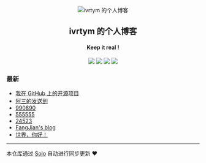 <p align="center"><img alt="ivrtym 的个人博客" src="https://static.b3log.org/images/brand/solo-32.png"></p><h2 align="center">
ivrtym 的个人博客
</h2>

<h4 align="center">Keep it real !</h4>
<p align="center"><a title="ivrtym 的个人博客" target="_blank" href="https://github.com/ivrtym/solo-blog"><img src="https://img.shields.io/github/last-commit/ivrtym/solo-blog.svg?style=flat-square&color=FF9900"></a>
<a title="GitHub repo size in bytes" target="_blank" href="https://github.com/ivrtym/solo-blog"><img src="https://img.shields.io/github/repo-size/ivrtym/solo-blog.svg?style=flat-square"></a>
<a title="Solo Version" target="_blank" href="https://github.com/b3log/solo/releases"><img src="https://img.shields.io/badge/solo-3.6.6-f1e05a.svg?style=flat-square&color=blueviolet"></a>
<a title="Hits" target="_blank" href="https://github.com/b3log/hits"><img src="https://hits.b3log.org/ivrtym/solo-blog.svg"></a></p>

### 最新

* [我在 GitHub 上的开源项目](http://www.idevelop.cc:8090/my-github-repos)
* [阿三的发送到](http://www.idevelop.cc:8090/articles/2019/11/02/1572672841889.html)
* [990890](http://www.idevelop.cc:8090/articles/2019/11/02/1572672815337.html)
* [555555](http://www.idevelop.cc:8090/articles/2019/11/02/1572672801048.html)
* [24523](http://www.idevelop.cc:8090/articles/2019/11/02/1572672151569.html)
* [FangJian's blog](http://www.idevelop.cc:8090/articles/2019/11/02/1572671973972.html)
* [世界，你好！](http://www.idevelop.cc:8090/hello-solo)



---

本仓库通过 [Solo](https://github.com/b3log/solo) 自动进行同步更新 ❤️ 